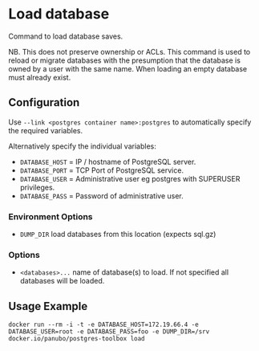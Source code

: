 # Load database

Command to load database saves.

NB. This does not preserve ownership or ACLs. This command is used to reload
or migrate databases with the presumption that the database is owned by a user
with the same name. When loading an empty database must already exist.

## Configuration

Use `--link <postgres container name>:postgres` to automatically specify the required variables.

Alternatively specify the individual variables:

- `DATABASE_HOST` = IP / hostname of PostgreSQL server.
- `DATABASE_PORT` = TCP Port of PostgreSQL service.
- `DATABASE_USER` = Administrative user eg postgres with SUPERUSER privileges.
- `DATABASE_PASS` = Password of administrative user.

### Environment Options

- `DUMP_DIR` load databases from this location (expects sql.gz)

### Options

- `<databases>...` name of database(s) to load. If not specified all databases will be loaded.

## Usage Example

```docker run --rm -i -t -e DATABASE_HOST=172.19.66.4 -e DATABASE_USER=root -e DATABASE_PASS=foo -e DUMP_DIR=/srv docker.io/panubo/postgres-toolbox load```
